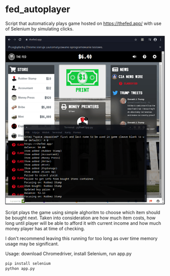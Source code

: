 # fed_autoplayer

Script that automaticaly plays game hosted on https://thefed.app/ with use of Selenium by simulating clicks.

![Screenshot](fed_autoplay.gif)

Script plays the game using simple alghoritm to choose which item should be bought next. Taken into consideration are how much item costs, how long until player will be able to afford it with current income and how much money player has at time of checking.

I don't recommend leaving this running for too long as over time memory usage may be significant.

Usage: download Chromedriver, install Selenium, run app.py
```
pip install selenium
python app.py
```

